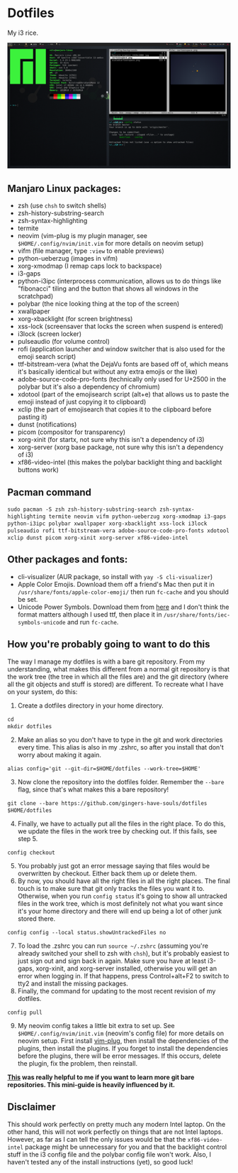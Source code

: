 # Dotfiles
My i3 rice.

![Screenshot](/screenshot.png)

## Manjaro Linux packages:
 - zsh (use `chsh` to switch shells)
 - zsh-history-substring-search
 - zsh-syntax-highlighting
 - termite
 - neovim (vim-plug is my plugin manager, see `$HOME/.config/nvim/init.vim` for more details on neovim setup)
 - vifm (file manager, type `:view` to enable previews)
 - python-ueberzug (images in vifm)
 - xorg-xmodmap (I remap caps lock to backspace)
 - i3-gaps
 - python-i3ipc (interprocess communication, allows us to do things like "fibonacci" tiling and the button that shows all windows in the scratchpad)
 - polybar (the nice looking thing at the top of the screen)
 - xwallpaper
 - xorg-xbacklight (for screen brightness)
 - xss-lock (screensaver that locks the screen when suspend is entered)
 - i3lock (screen locker)
 - pulseaudio (for volume control)
 - rofi (application launcher and window switcher that is also used for the emoji search script)
 - ttf-bitstream-vera (what the DejaVu fonts are based off of, which means it's basically identical but without any extra emojis or the like)
 - adobe-source-code-pro-fonts (technically only used for U+2500 in the polybar but it's also a dependency of chromium)
 - xdotool (part of the emojisearch script (alt+e) that allows us to paste the emoji instead of just copying it to clipboard)
 - xclip (the part of emojisearch that copies it to the clipboard before pasting it)
 - dunst (notifications)
 - picom (compositor for transparency)
 - xorg-xinit (for startx, not sure why this isn't a dependency of i3)
 - xorg-server (xorg base package, not sure why this isn't a dependency of i3)
 - xf86-video-intel (this makes the polybar backlight thing and backlight buttons work)

## Pacman command
```
sudo pacman -S zsh zsh-history-substring-search zsh-syntax-highlighting termite neovim vifm python-ueberzug xorg-xmodmap i3-gaps python-i3ipc polybar xwallpaper xorg-xbacklight xss-lock i3lock pulseaudio rofi ttf-bitstream-vera adobe-source-code-pro-fonts xdotool xclip dunst picom xorg-xinit xorg-server xf86-video-intel
```

## Other packages and fonts:
 - cli-visualizer (AUR package, so install with `yay -S cli-visualizer`)
 - Apple Color Emojis. Download them off a friend's Mac then put it in `/usr/share/fonts/apple-color-emoji/` then run `fc-cache` and you should be set.
 - Unicode Power Symbols. Download them from [here](https://unicodepowersymbol.com/font/) and I don't think the format matters although I used ttf, then place it in `/usr/share/fonts/iec-symbols-unicode` and run `fc-cache`.

## How you're probably going to want to do this
The way I manage my dotfiles is with a bare git repository. From my understanding, what makes this different from a normal git repository is that the work tree (the tree in which all the files are) and the git directory (where all the git objects and stuff is stored) are different. To recreate what I have on your system, do this:
1. Create a dotfiles directory in your home directory. 
```
cd
mkdir dotfiles
```
2. Make an alias so you don't have to type in the git and work directories every time. This alias is also in my .zshrc, so after you install that don't worry about making it again.
```
alias config='git --git-dir=$HOME/dotfiles --work-tree=$HOME'
```
3. Now clone the repository into the dotfiles folder. Remember the `--bare` flag, since that's what makes this a bare repository!
```
git clone --bare https://github.com/gingers-have-souls/dotfiles $HOME/dotfiles
```
4. Finally, we have to actually put all the files in the right place. To do this, we update the files in the work tree by checking out. If this fails, see step 5.
```
config checkout
```
5. You probably just got an error message saying that files would be overwritten by checkout. Either back them up or delete them.
6. By now, you should have all the right files in all the right places. The final touch is to make sure that git only tracks the files you want it to. Otherwise, when you run `config status` it's going to show all untracked files in the work tree, which is most definitely not what you want since it's your home directory and there will end up being a lot of other junk stored there.
```
config config --local status.showUntrackedFiles no
```
7. To load the .zshrc you can run `source ~/.zshrc` (assuming you're already switched your shell to zsh with `chsh`), but it's probably easiest to just sign out and sign back in again. Make sure you have at least i3-gaps, xorg-xinit, and xorg-server installed, otherwise you will get an error when logging in. If that happens, press Control+alt+F2 to switch to tty2 and install the missing packages.
8. Finally, the command for updating to the most recent revision of my dotfiles.
```
config pull
```
9. My neovim config takes a little bit extra to set up. See `$HOME/.config/nvim/init.vim` (neovim's config file) for more details on neovim setup. First install [vim-plug](https://github.com/junegunn/vim-plug), then install the dependencies of the plugins, then install the plugins. If you forget to install the dependencies before the plugins, there will be error messages. If this occurs, delete the plugin, fix the problem, then reinstall.

**[This](https://www.atlassian.com/git/tutorials/dotfiles) was really helpful to me if you want to learn more git bare repositories. This mini-guide is heavily influenced by it.**

## Disclaimer
This should work perfectly on pretty much any modern Intel laptop. On the other hand, this will not work perfectly on things that are not Intel laptops. However, as far as I can tell the only issues would be that the `xf86-video-intel` package might be unnecessary for you and that the backlight control stuff in the i3 config file and the polybar config file won't work. 
Also, I haven't tested any of the install instructions (yet), so good luck!
